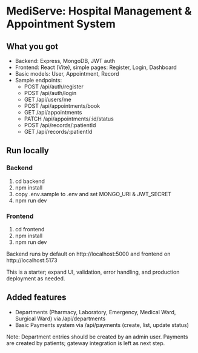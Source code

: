 # MediServe: Hospital Management & Appointment System

## What you got
- Backend: Express, MongoDB, JWT auth
- Frontend: React (Vite), simple pages: Register, Login, Dashboard
- Basic models: User, Appointment, Record
- Sample endpoints:
  - POST /api/auth/register
  - POST /api/auth/login
  - GET /api/users/me
  - POST /api/appointments/book
  - GET /api/appointments
  - PATCH /api/appointments/:id/status
  - POST /api/records/:patientId
  - GET /api/records/:patientId

## Run locally

### Backend
1. cd backend
2. npm install
3. copy .env.sample to .env and set MONGO_URI & JWT_SECRET
4. npm run dev

### Frontend
1. cd frontend
2. npm install
3. npm run dev

Backend runs by default on http://localhost:5000 and frontend on http://localhost:5173

This is a starter; expand UI, validation, error handling, and production deployment as needed.

## Added features
- Departments (Pharmacy, Laboratory, Emergency, Medical Ward, Surgical Ward) via /api/departments
- Basic Payments system via /api/payments (create, list, update status)

Note: Department entries should be created by an admin user. Payments are created by patients; gateway integration is left as next step.
